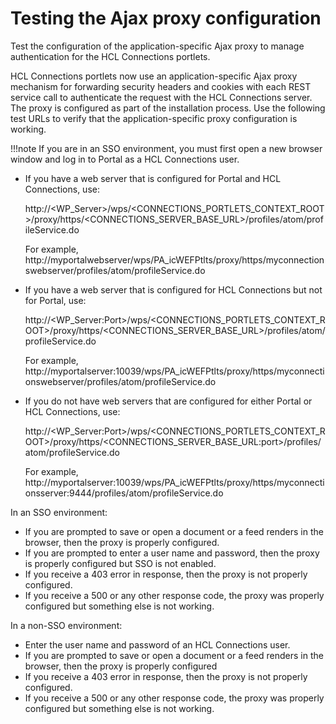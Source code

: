 # Testing the Ajax proxy configuration

Test the configuration of the application-specific Ajax proxy to manage authentication for the HCL Connections portlets.

HCL Connections portlets now use an application-specific Ajax proxy mechanism for forwarding security headers and cookies with each REST service call to authenticate the request with the HCL Connections server. The proxy is configured as part of the installation process. Use the following test URLs to verify that the application-specific proxy configuration is working.

!!!note
    If you are in an SSO environment, you must first open a new browser window and log in to Portal as a HCL Connections user.

-   If you have a web server that is configured for Portal and HCL Connections, use:

    http://<WP\_Server\>/wps/<CONNECTIONS\_PORTLETS\_CONTEXT\_ROOT\>/proxy/https/<CONNECTIONS\_SERVER\_BASE\_URL\>/profiles/atom/profileService.do

    For example, http://myportalwebserver/wps/PA\_icWEFPtlts/proxy/https/myconnectionswebserver/profiles/atom/profileService.do

-   If you have a web server that is configured for HCL Connections but not for Portal, use:

    http://<WP\_Server:Port\>/wps/<CONNECTIONS\_PORTLETS\_CONTEXT\_ROOT\>/proxy/https/<CONNECTIONS\_SERVER\_BASE\_URL\>/profiles/atom/profileService.do

    For example, http://myportalserver:10039/wps/PA\_icWEFPtlts/proxy/https/myconnectionswebserver/profiles/atom/profileService.do

-   If you do not have web servers that are configured for either Portal or HCL Connections, use:

    http://<WP\_Server:Port\>/wps/<CONNECTIONS\_PORTLETS\_CONTEXT\_ROOT\>/proxy/https/<CONNECTIONS\_SERVER\_BASE\_URL:port\>/profiles/atom/profileService.do

    For example, http://myportalserver:10039/wps/PA\_icWEFPtlts/proxy/https/myconnectionsserver:9444/profiles/atom/profileService.do


In an SSO environment:

-   If you are prompted to save or open a document or a feed renders in the browser, then the proxy is properly configured.
-   If you are prompted to enter a user name and password, then the proxy is properly configured but SSO is not enabled.
-   If you receive a 403 error in response, then the proxy is not properly configured.
-   If you receive a 500 or any other response code, the proxy was properly configured but something else is not working.

In a non-SSO environment:

-   Enter the user name and password of an HCL Connections user.
-   If you are prompted to save or open a document or a feed renders in the browser, then the proxy is properly configured
-   If you receive a 403 error in response, then the proxy is not properly configured.
-   If you receive a 500 or any other response code, the proxy was properly configured but something else is not working.


